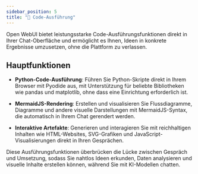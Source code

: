 ```yaml
---
sidebar_position: 5
title: "🐍 Code-Ausführung"
---
```


Open WebUI bietet leistungsstarke Code-Ausführungsfunktionen direkt in Ihrer Chat-Oberfläche und ermöglicht es Ihnen, Ideen in konkrete Ergebnisse umzusetzen, ohne die Plattform zu verlassen.

## Hauptfunktionen

- **Python-Code-Ausführung**: Führen Sie Python-Skripte direkt in Ihrem Browser mit Pyodide aus, mit Unterstützung für beliebte Bibliotheken wie pandas und matplotlib, ohne dass eine Einrichtung erforderlich ist.

- **MermaidJS-Rendering**: Erstellen und visualisieren Sie Flussdiagramme, Diagramme und andere visuelle Darstellungen mit MermaidJS-Syntax, die automatisch in Ihrem Chat gerendert werden.

- **Interaktive Artefakte**: Generieren und interagieren Sie mit reichhaltigen Inhalten wie HTML-Websites, SVG-Grafiken und JavaScript-Visualisierungen direkt in Ihren Gesprächen.

Diese Ausführungsfunktionen überbrücken die Lücke zwischen Gespräch und Umsetzung, sodass Sie nahtlos Ideen erkunden, Daten analysieren und visuelle Inhalte erstellen können, während Sie mit KI-Modellen chatten.